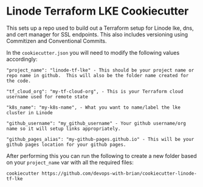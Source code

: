 # Linode Terraform LKE Cookiecutter
This sets up a repo used to build out a Terraform setup for Linode lke, dns, and cert manager for SSL endpoints.  This also includes versioning using Commitizen and Conventional Commits.

In the `cookiecutter.json` you will need to modify the following values accordingly:

```
"project_name": "linode-tf-lke" - This should be your project name or repo name in github.  This will also be the folder name created for the code.

"tf_cloud_org": "my-tf-cloud-org", - This is your Terraform cloud username used for remote state

"k8s_name": "my-k8s-name", - What you want to name/label the lke cluster in Linode

"github_username": "my_github_username" - Your github username/org name so it will setup links appropriately.

"github_pages_alias": "my-github-pages.github.io" - This will be your github pages location for your github pages.
```

After performing this you can run the following to create a new folder based on your `project_name` var with all the required files:

`cookiecutter https://github.com/devops-with-brian/cookiecutter-linode-tf-lke`
